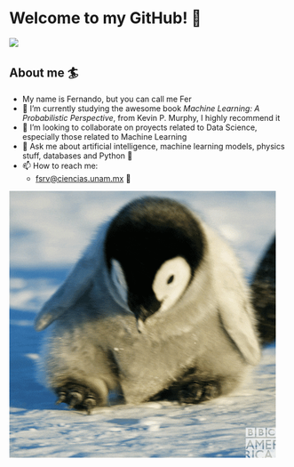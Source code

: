 # Welcome to my GitHub! 🐣

<img src="https://github-readme-streak-stats.herokuapp.com/?user=FSRV24&theme=rose_pine"/>

## About me 🏄

- My name is Fernando, but you can call me Fer
- 🌱 I’m currently studying the awesome book *Machine Learning: A Probabilistic Perspective*, from Kevin P. Murphy, I highly recommend it
- 👊 I’m looking to collaborate on proyects related to Data Science, especially those related to Machine Learning
- 💬 Ask me about artificial intelligence, machine learning models, physics stuff, databases and Python 🐍
- 📫 How to reach me:
  - fsrv@ciencias.unam.mx 📧

![Hello](giphy.gif)
